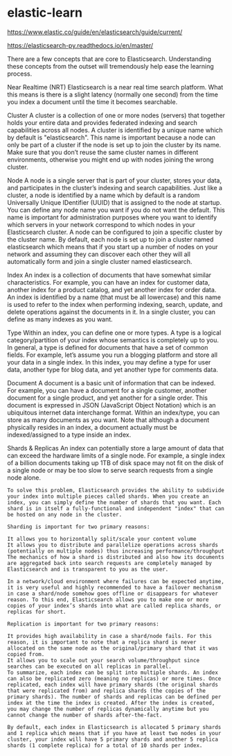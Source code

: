 # elastic-learn

https://www.elastic.co/guide/en/elasticsearch/guide/current/

https://elasticsearch-py.readthedocs.io/en/master/


There are a few concepts that are core to Elasticsearch. Understanding these concepts from the outset will tremendously help ease the learning process.

Near Realtime (NRT)
	Elasticsearch is a near real time search platform. What this means is there is a slight latency (normally one second) from the time you index a document until the time it becomes searchable.

Cluster
	A cluster is a collection of one or more nodes (servers) that together holds your entire data and provides federated indexing and search capabilities across all nodes. A cluster is identified by a unique name which by default is "elasticsearch". This name is important because a node can only be part of a cluster if the node is set up to join the cluster by its name.
	Make sure that you don’t reuse the same cluster names in different environments, otherwise you might end up with nodes joining the wrong cluster.

Node
	A node is a single server that is part of your cluster, stores your data, and participates in the cluster’s indexing and search capabilities. Just like a cluster, a node is identified by a name which by default is a random Universally Unique IDentifier (UUID) that is assigned to the node at startup. You can define any node name you want if you do not want the default. This name is important for administration purposes where you want to identify which servers in your network correspond to which nodes in your Elasticsearch cluster.
	A node can be configured to join a specific cluster by the cluster name. By default, each node is set up to join a cluster named elasticsearch which means that if you start up a number of nodes on your network and assuming they can discover each other they will all automatically form and join a single cluster named elasticsearch.

Index
	An index is a collection of documents that have somewhat similar characteristics. For example, you can have an index for customer data, another index for a product catalog, and yet another index for order data. An index is identified by a name (that must be all lowercase) and this name is used to refer to the index when performing indexing, search, update, and delete operations against the documents in it.
	In a single cluster, you can define as many indexes as you want.

Type
	Within an index, you can define one or more types. A type is a logical category/partition of your index whose semantics is completely up to you. In general, a type is defined for documents that have a set of common fields. For example, let’s assume you run a blogging platform and store all your data in a single index. In this index, you may define a type for user data, another type for blog data, and yet another type for comments data.

Document
	A document is a basic unit of information that can be indexed. For example, you can have a document for a single customer, another document for a single product, and yet another for a single order. This document is expressed in JSON (JavaScript Object Notation) which is an ubiquitous internet data interchange format.
	Within an index/type, you can store as many documents as you want. Note that although a document physically resides in an index, a document actually must be indexed/assigned to a type inside an index.

Shards & Replicas
	An index can potentially store a large amount of data that can exceed the hardware limits of a single node. For example, a single index of a billion documents taking up 1TB of disk space may not fit on the disk of a single node or may be too slow to serve search requests from a single node alone.

	To solve this problem, Elasticsearch provides the ability to subdivide your index into multiple pieces called shards. When you create an index, you can simply define the number of shards that you want. Each shard is in itself a fully-functional and independent "index" that can be hosted on any node in the cluster.

	Sharding is important for two primary reasons:

	It allows you to horizontally split/scale your content volume
	It allows you to distribute and parallelize operations across shards (potentially on multiple nodes) thus increasing performance/throughput
	The mechanics of how a shard is distributed and also how its documents are aggregated back into search requests are completely managed by Elasticsearch and is transparent to you as the user.

	In a network/cloud environment where failures can be expected anytime, it is very useful and highly recommended to have a failover mechanism in case a shard/node somehow goes offline or disappears for whatever reason. To this end, Elasticsearch allows you to make one or more copies of your index’s shards into what are called replica shards, or replicas for short.

	Replication is important for two primary reasons:

	It provides high availability in case a shard/node fails. For this reason, it is important to note that a replica shard is never allocated on the same node as the original/primary shard that it was copied from.
	It allows you to scale out your search volume/throughput since searches can be executed on all replicas in parallel.
	To summarize, each index can be split into multiple shards. An index can also be replicated zero (meaning no replicas) or more times. Once replicated, each index will have primary shards (the original shards that were replicated from) and replica shards (the copies of the primary shards). The number of shards and replicas can be defined per index at the time the index is created. After the index is created, you may change the number of replicas dynamically anytime but you cannot change the number of shards after-the-fact.

	By default, each index in Elasticsearch is allocated 5 primary shards and 1 replica which means that if you have at least two nodes in your cluster, your index will have 5 primary shards and another 5 replica shards (1 complete replica) for a total of 10 shards per index.
